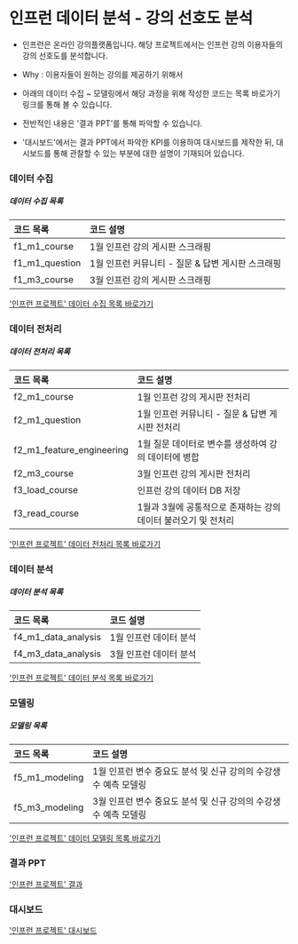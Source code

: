 # 인프런 데이터 분석 - 강의 선호도 분석

* 인프런은 온라인 강의플랫폼입니다. 해당 프로젝트에서는 인프런 강의 이용자들의 강의 선호도를 분석합니다.

* Why : 이용자들이 원하는 강의를 제공하기 위해서

* 아래의 데이터 수집 ~ 모델링에서 해당 과정을 위해 작성한 코드는 목록 바로가기 링크를 통해 볼 수 있습니다.

* 전반적인 내용은 '결과 PPT'를 통해 파악할 수 있습니다.

* '대시보드'에서는 결과 PPT에서 파악한 KPI를 이용하여 대시보드를 제작한 뒤, 대시보드를 통해 관찰할 수 있는 부분에 대한 설명이 기재되어 있습니다.

### 데이터 수집
##### 데이터 수집 목록
| 코드 목록                | 코드 설명                                                       | 
|:------------------------|:----------------------------------------------------------------|
|f1_m1_course             |1월 인프런 강의 게시판 스크래핑                                    |
|f1_m1_question           |1월 인프런 커뮤니티 - 질문 & 답변 게시판 스크래핑                   |
|f1_m3_course             |3월 인프런 강의 게시판 스크래핑                                    |

['인프런 프로젝트' 데이터 수집 목록 바로가기](https://github.com/taesoocho/Portfolio/tree/main/%EB%8D%B0%EC%9D%B4%ED%84%B0%20%EC%88%98%EC%A7%91)

### 데이터 전처리
##### 데이터 전처리 목록
| 코드 목록                 | 코드 설명                                                       | 
|:-------------------------|:----------------------------------------------------------------|
|f2_m1_course              |1월 인프런 강의 게시판 전처리                                      |
|f2_m1_question            |1월 인프런 커뮤니티 - 질문 & 답변 게시판 전처리                     |
|f2_m1_feature_engineering |1월 질문 데이터로 변수를 생성하여 강의 데이터에 병합                 |
|f2_m3_course              |3월 인프런 강의 게시판 전처리                                      |
|f3_load_course            |인프런 강의 데이터 DB 저장                                         |
|f3_read_course            |1월과 3월에 공통적으로 존재하는 강의 데이터 불러오기 및 전처리        |

['인프런 프로젝트' 데이터 전처리 목록 바로가기](https://github.com/taesoocho/Portfolio/tree/main/%EB%8D%B0%EC%9D%B4%ED%84%B0%20%EC%A0%84%EC%B2%98%EB%A6%AC)

### 데이터 분석
##### 데이터 분석 목록
| 코드 목록                 | 코드 설명                                                       | 
|:-------------------------|:----------------------------------------------------------------|
|f4_m1_data_analysis       |1월 인프런 데이터 분석                                            |
|f4_m3_data_analysis       |3월 인프런 데이터 분석                                            |

['인프런 프로젝트' 데이터 분석 목록 바로가기](https://github.com/taesoocho/Portfolio/tree/main/%EB%8D%B0%EC%9D%B4%ED%84%B0%20%EB%B6%84%EC%84%9D)

### 모델링
##### 모델링 목록
| 코드 목록                 | 코드 설명                                                       | 
|:-------------------------|:----------------------------------------------------------------|
|f5_m1_modeling            |1월 인프런 변수 중요도 분석 및 신규 강의의 수강생 수 예측 모델링      |
|f5_m3_modeling            |3월 인프런 변수 중요도 분석 및 신규 강의의 수강생 수 예측 모델링      |

['인프런 프로젝트' 데이터 모델링 목록 바로가기](https://github.com/taesoocho/Portfolio/tree/main/%EB%AA%A8%EB%8D%B8%EB%A7%81)

### 결과 PPT
['인프런 프로젝트' 결과](https://github.com/taesoocho/Portfolio/blob/main/ppt.pdf)

### 대시보드
['인프런 프로젝트' 대시보드](https://github.com/taesoocho/Portfolio/blob/main/%EC%9D%B8%ED%94%84%EB%9F%B0%20%EB%8C%80%EC%8B%9C%EB%B3%B4%EB%93%9C%20README.md)
